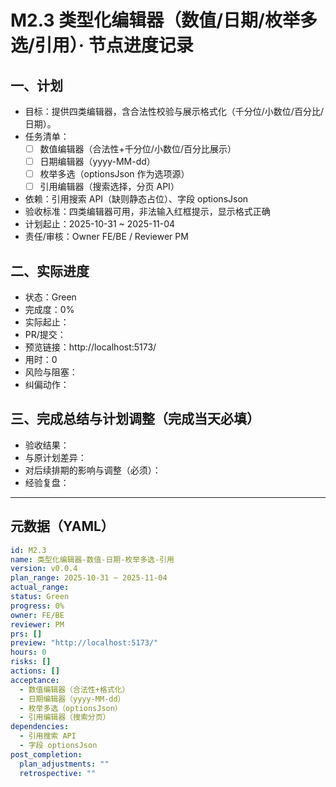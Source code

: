 # M2.3 类型化编辑器（数值/日期/枚举多选/引用）· 节点进度记录

## 一、计划
- 目标：提供四类编辑器，含合法性校验与展示格式化（千分位/小数位/百分比/日期）。
- 任务清单：
  - [ ] 数值编辑器（合法性+千分位/小数位/百分比展示）
  - [ ] 日期编辑器（yyyy-MM-dd）
  - [ ] 枚举多选（optionsJson 作为选项源）
  - [ ] 引用编辑器（搜索选择，分页 API）
- 依赖：引用搜索 API（缺则静态占位）、字段 optionsJson
- 验收标准：四类编辑器可用，非法输入红框提示，显示格式正确
- 计划起止：2025-10-31 ~ 2025-11-04
- 责任/审核：Owner FE/BE / Reviewer PM

## 二、实际进度
- 状态：Green
- 完成度：0%
- 实际起止：
- PR/提交：
- 预览链接：http://localhost:5173/
- 用时：0
- 风险与阻塞：
- 纠偏动作：

## 三、完成总结与计划调整（完成当天必填）
- 验收结果：
- 与原计划差异：
- 对后续排期的影响与调整（必须）：
- 经验复盘：

---

## 元数据（YAML）
```yaml
id: M2.3
name: 类型化编辑器-数值-日期-枚举多选-引用
version: v0.0.4
plan_range: 2025-10-31 ~ 2025-11-04
actual_range: 
status: Green
progress: 0%
owner: FE/BE
reviewer: PM
prs: []
preview: "http://localhost:5173/"
hours: 0
risks: []
actions: []
acceptance:
  - 数值编辑器（合法性+格式化）
  - 日期编辑器（yyyy-MM-dd）
  - 枚举多选（optionsJson）
  - 引用编辑器（搜索分页）
dependencies:
  - 引用搜索 API
  - 字段 optionsJson
post_completion:
  plan_adjustments: ""
  retrospective: ""
```